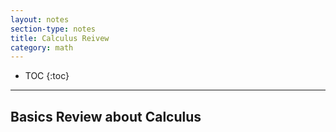 ```yaml
---
layout: notes
section-type: notes
title: Calculus Reivew
category: math
---
```


* TOC
{:toc}
---

## Basics Review about Calculus

